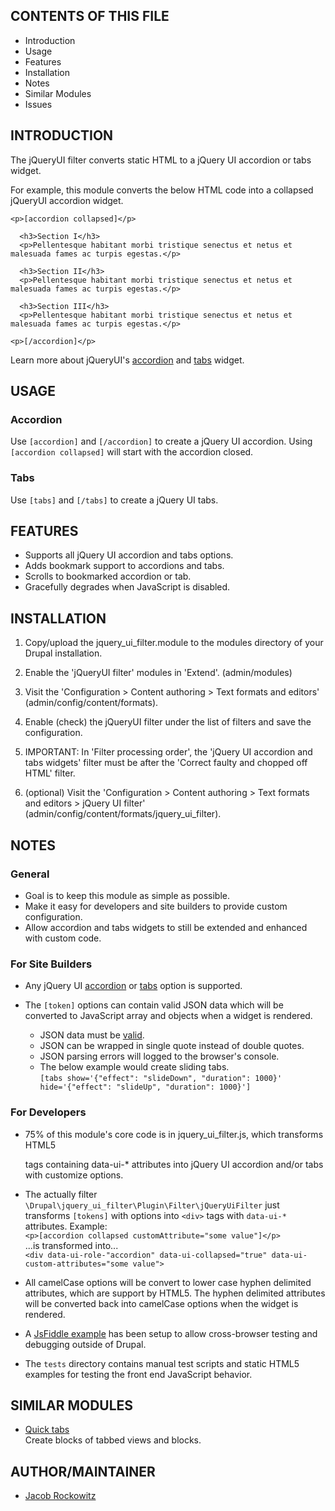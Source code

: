 CONTENTS OF THIS FILE
---------------------

 * Introduction
 * Usage
 * Features
 * Installation
 * Notes
 * Similar Modules
 * Issues

INTRODUCTION
------------

The jQueryUI filter converts static HTML to a jQuery UI accordion or tabs widget.

For example, this module converts the below HTML code into a collapsed jQueryUI
accordion widget.

    <p>[accordion collapsed]</p>
    
      <h3>Section I</h3>
      <p>Pellentesque habitant morbi tristique senectus et netus et malesuada fames ac turpis egestas.</p>
    
      <h3>Section II</h3>
      <p>Pellentesque habitant morbi tristique senectus et netus et malesuada fames ac turpis egestas.</p>
    
      <h3>Section III</h3>
      <p>Pellentesque habitant morbi tristique senectus et netus et malesuada fames ac turpis egestas.</p>
    
    <p>[/accordion]</p>

Learn more about jQueryUI's [accordion](http://jqueryui.com/demos/accordion/) 
and [tabs](http://jqueryui.com/demos/tabs/) widget.

USAGE
-----

### Accordion

Use `[accordion]` and `[/accordion]` to create a jQuery UI
accordion. Using `[accordion collapsed]` will start with the accordion
closed.

### Tabs

Use `[tabs]` and `[/tabs]` to create a jQuery UI tabs.

FEATURES
--------

- Supports all jQuery UI accordion and tabs options.
- Adds bookmark support to accordions and tabs.
- Scrolls to bookmarked accordion or tab.
- Gracefully degrades when JavaScript is disabled.


INSTALLATION
------------

1. Copy/upload the jquery_ui_filter.module to the modules directory of your
   Drupal installation.

2. Enable the 'jQueryUI filter' modules in 'Extend'. (admin/modules)

3. Visit the 'Configuration > Content authoring > Text formats and editors'
   (admin/config/content/formats).

4. Enable (check) the jQueryUI filter under the list of filters and save
   the configuration.

5. IMPORTANT: In 'Filter processing order', the 'jQuery UI accordion and
   tabs widgets' filter must be after the 'Correct faulty and chopped off HTML' filter.

6. (optional) Visit the 'Configuration > Content authoring > Text formats and editors > jQuery UI filter'
   (admin/config/content/formats/jquery_ui_filter).

NOTES
-----

### General

  - Goal is to keep this module as simple as possible.
  - Make it easy for developers and site builders to provide custom configuration.
  - Allow accordion and tabs widgets to still be extended and enhanced with
    custom code.
  
### For Site Builders

- Any jQuery UI [accordion](http://api.jqueryui.com/accordion/) or 
  [tabs](http://api.jqueryui.com/tabs/) option is supported.

- The `[token]` options can contain valid JSON data which will be converted to
  JavaScript array and objects when a widget is rendered.
    - JSON data must be [valid](https://en.wikipedia.org/wiki/JSON#Example).       
    - JSON can be wrapped in single quote instead of double quotes.
    - JSON parsing errors will logged to the browser's console.
    - The below example would create sliding tabs.  
      `[tabs show='{"effect": "slideDown", "duration": 1000}' hide='{"effect": "slideUp", "duration": 1000}']`

###  For Developers

  - 75% of this module's core code is in jquery_ui_filter.js, which transforms
    HTML5 <div> tags containing data-ui-* attributes into jQuery UI accordion
    and/or tabs with customize options.

  - The actually filter `\Drupal\jquery_ui_filter\Plugin\Filter\jQueryUiFilter`
    just transforms `[tokens]` with options into `<div>` tags with
    `data-ui-*` attributes. Example:    
    `<p>[accordion collapsed customAttribute="some value"]</p>`  
    ...is transformed into...  
    `<div data-ui-role-"accordion" data-ui-collapsed="true" data-ui-custom-attributes="some value">`  

  - All camelCase options will be convert to lower case hyphen delimited
    attributes, which are support by HTML5. The hyphen delimited attributes will
    be converted back into camelCase options when the widget is rendered.

  - A [JsFiddle example](http://jsfiddle.net/jrockowitz/raLvc6hj/) has been 
    setup to allow cross-browser testing and debugging outside of Drupal.
    
  - The `tests` directory contains manual test scripts and static HTML5 examples 
    for testing the front end JavaScript behavior.

SIMILAR MODULES
---------------

- [Quick tabs](http://drupal.org/project/quicktabs)   
  Create blocks of tabbed views and blocks.
  

AUTHOR/MAINTAINER
-----------------

- [Jacob Rockowitz](http://drupal.org/user/371407)
